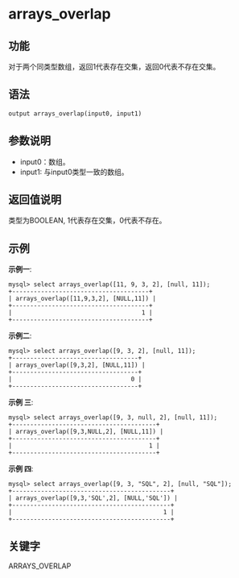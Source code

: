 # arrays_overlap

## 功能

对于两个同类型数组，返回1代表存在交集，返回0代表不存在交集。

## 语法

```Haskell
output arrays_overlap(input0, input1)
```

## 参数说明

* input0：数组。
* input1: 与input0类型一致的数组。

## 返回值说明

类型为BOOLEAN, 1代表存在交集，0代表不存在。

## 示例

**示例一**:

```plain text
mysql> select arrays_overlap([11, 9, 3, 2], [null, 11]);
+--------------------------------------+
| arrays_overlap([11,9,3,2], [NULL,11]) |
+--------------------------------------+
|                                    1 |
+--------------------------------------+
```

**示例二**:

```plain text
mysql> select arrays_overlap([9, 3, 2], [null, 11]);
+-----------------------------------+
| arrays_overlap([9,3,2], [NULL,11]) |
+-----------------------------------+
|                                 0 |
+-----------------------------------+
```

**示例 三**:

```plain text
mysql> select arrays_overlap([9, 3, null, 2], [null, 11]);
+----------------------------------------+
| arrays_overlap([9,3,NULL,2], [NULL,11]) |
+----------------------------------------+
|                                      1 |
+----------------------------------------+
```

**示例 四**:

```plain text
mysql> select arrays_overlap([9, 3, "SQL", 2], [null, "SQL"]);
+--------------------------------------------+
| arrays_overlap([9,3,'SQL',2], [NULL,'SQL']) |
+--------------------------------------------+
|                                          1 |
+--------------------------------------------+
```

## 关键字

ARRAYS_OVERLAP
